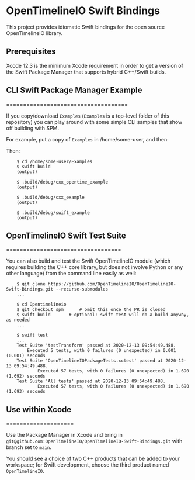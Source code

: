 
# OpenTimelineIO Swift Bindings

This project provides idiomatic Swift bindings for the open source OpenTimelineIO
library.

## Prerequisites

Xcode 12.3 is the minimum Xcode requirement in order to get a version of the
Swift Package Manager that supports hybrid C++/Swift builds.

## CLI Swift Package Manager Example
====================================

If you copy/download `Examples` (`Examples` is a top-level folder of this repository)
you can play around with some simple CLI samples that show off building with SPM.

For example, put a copy of `Examples` in /home/some-user, and then:

Then:
```
    $ cd /home/some-user/Examples
    $ swift build
    (output)

    $ .build/debug/cxx_opentime_example
    (output)

    $ .build/debug/cxx_example
    (output)

    $ .build/debug/swift_example
    (output)
```
    
## OpenTimelineIO Swift Test Suite
==================================

You can also build and test the Swift OpenTimelineIO module
(which requires building the C++ core library, but does not involve Python or any other language)
from the command line easily as well:
```
    $ git clone https://github.com/OpenTimelineIO/OpenTimelineIO-Swift-Bindings.git --recurse-submodules
    ...

    $ cd Opentimelineio
    $ git checkout spm      # omit this once the PR is closed
    $ swift build	    # optional: swift test will do a build anyway, as needed
    ...

    $ swift test
    ...
    Test Suite 'testTransform' passed at 2020-12-13 09:54:49.488.
	    Executed 5 tests, with 0 failures (0 unexpected) in 0.001 (0.001) seconds
    Test Suite 'OpenTimelineIOPackageTests.xctest' passed at 2020-12-13 09:54:49.488.
            Executed 57 tests, with 0 failures (0 unexpected) in 1.690 (1.692) seconds
    Test Suite 'All tests' passed at 2020-12-13 09:54:49.488.
            Executed 57 tests, with 0 failures (0 unexpected) in 1.690 (1.693) seconds
```	     
	 
## Use within Xcode
====================

Use the Package Manager in Xcode and bring in
  `git@github.com:OpenTimelineIO/OpenTimelineIO-Swift-Bindings.git` with branch set to `main`.

You should see a choice of two C++ products that can be added to your workspace;
for Swift development, choose the third product named `OpenTimelineIO`.
